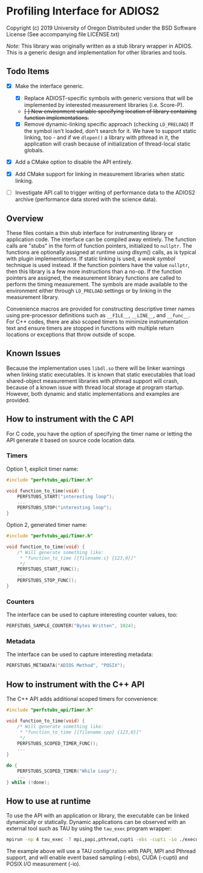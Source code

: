 # Profiling Interface for ADIOS2

Copyright (c) 2019 University of Oregon
Distributed under the BSD Software License
(See accompanying file LICENSE.txt)

_Note:_ This library was originally written as a stub library wrapper in ADIOS.
This is a generic design and implementation for other libraries and tools.

## Todo Items
- [x] Make the interface generic.
    - [x] Replace ADIOST-specific symbols with generic versions that will be
      implemented by interested measurement libraries (i.e. Score-P). 
    - ~~[ ] New environment variable specifying location of library containing
      function implementations.~~
    - [x] Remove dynamic-linking specific approach (checking ```LD_PRELOAD```)
      If the symbol isn't loaded, don't search for it.  We have to support
      static linking, too - and if we ```dlopen()``` a library with pthread in
      it, the application will crash because of initialization of thread-local
      static globals.

- [x] Add a CMake option to disable the API entirely.

- [x] Add CMake support for linking in measurement libraries when static
  linking.

- [ ] Investigate API call to trigger writing of performance data to the ADIOS2
  archive (performance data stored with the science data).

## Overview

These files contain a thin stub interface for instrumenting library or
application code.  The interface can be compiled away entirely.  The function
calls are "stubs" in the form of function pointers, initialized to
```nullptr```. The functions are optionally assigned at runtime using dlsym()
calls, as is typical with plugin implementations.  If static linking is used, a
*weak symbol* technique is used instead.  If the function pointers have the
value ```nullptr```, then this library is a few more instructions than a no-op.
If the function pointers are assigned, the measurement library functions are
called to perform the timing measurement.  The symbols are made available to
the environment either through ```LD_PRELOAD``` settings or by linking in the
measurement library.

Convenience macros are provided for constructing descriptive timer names using
pre-processor definitions such as ```__FILE__```, ```__LINE__```, and
```__func__```.  For C++ codes, there are also scoped timers to minimize
instrumentation text and ensure timers are stopped in functions with multiple
return locations or exceptions that throw outside of scope.

## Known Issues

Because the implementation uses ```libdl.so``` there will be linker warnings
when linking static executables.  It is known that static executables that load
shared-object measurement libraries with pthread support will crash, because of
a known issue with thread local storage at program startup.  However, both
dynamic and static implementations and examples are provided.

## How to instrument with the C API

For C code, you have the option of specifying the timer name or letting the API
generate it based on source code location data.

### Timers

Option 1, explicit timer name:

```C
#include "perfstubs_api/Timer.h"

void function_to_time(void) {
    PERFSTUBS_START("interesting loop");
    ...
    PERFSTUBS_STOP("interesting loop");
}
```

Option 2, generated timer name:

```C
#include "perfstubs_api/Timer.h"

void function_to_time(void) {
    /* Will generate something like:
     * "function_to_time [{filename.c} {123,0}]"
     */
    PERFSTUBS_START_FUNC();
    ...
    PERFSTUBS_STOP_FUNC();
}
```

### Counters

The interface can be used to capture interesting counter values, too:

```C
PERFSTUBS_SAMPLE_COUNTER("Bytes Written", 1024);
```

### Metadata

The interface can be used to capture interesting metadata:

```C
PERFSTUBS_METADATA("ADIOS Method", "POSIX");
```

## How to instrument with the C++ API

The C++ API adds additional scoped timers for convenience:

```C++
#include "perfstubs_api/Timer.h"

void function_to_time(void) {
    /* Will generate something like:
     * "function_to_time [{filename.cpp} {123,0}]"
     */
    PERFSTUBS_SCOPED_TIMER_FUNC();
    ...
}
```

```C++
do {
    PERFSTUBS_SCOPED_TIMER("While Loop");
    ...
} while (!done);
```

## How to use at runtime

To use the API with an application or library, the executable can be linked
dynamically or statically.  Dynamic applications can be observed with an
external tool such as TAU by using the ```tau_exec``` program wrapper:

```bash
mpirun -np 4 tau_exec -T mpi,papi,pthread,cupti -ebs -cupti -io ./executable
```

The example above will use a TAU configuration with PAPI, MPI and Pthread
support, and will enable event based sampling (-ebs), CUDA (-cupti) and POSIX
I/O measurement (-io).
